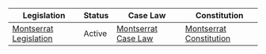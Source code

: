 | Legislation | Status | Case Law | Constitution |
|---|---|---|---|
| [Montserrat Legislation](https://www.gov.ms/legislation) | Active | [Montserrat Case Law](https://www.gov.ms/case-law) | [Montserrat Constitution](https://www.gov.ms/constitution) |